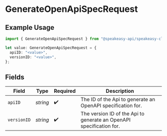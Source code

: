 # GenerateOpenApiSpecRequest

## Example Usage

```typescript
import { GenerateOpenApiSpecRequest } from "@speakeasy-api/speakeasy-client-sdk-typescript/sdk/models/operations";

let value: GenerateOpenApiSpecRequest = {
  apiID: "<value>",
  versionID: "<value>",
};
```

## Fields

| Field                                                               | Type                                                                | Required                                                            | Description                                                         |
| ------------------------------------------------------------------- | ------------------------------------------------------------------- | ------------------------------------------------------------------- | ------------------------------------------------------------------- |
| `apiID`                                                             | *string*                                                            | :heavy_check_mark:                                                  | The ID of the Api to generate an OpenAPI specification for.         |
| `versionID`                                                         | *string*                                                            | :heavy_check_mark:                                                  | The version ID of the Api to generate an OpenAPI specification for. |
